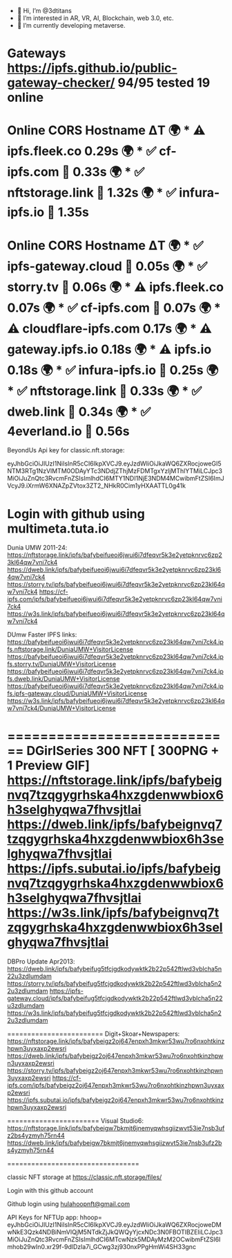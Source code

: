 - 👋 Hi, I’m @3dtitans
- 👀 I’m interested in AR, VR, AI, Blockchain,  web 3.0, etc.
- 🌱 I’m currently developing metaverse. 

Gateways
https://ipfs.github.io/public-gateway-checker/
94/95 tested 19 online
===========================
Online CORS Hostname 		ΔT
🌍 * ⚠️ ipfs.fleek.co 		0.29s
🌍 * ✅ cf-ipfs.com 💚 		0.33s
🌍 * ✅ nftstorage.link 💚 	1.32s
🌍 * ✅ infura-ipfs.io 💚 	1.35s
==================================
Online CORS Hostname 		ΔT
🌍 * ✅ ipfs-gateway.cloud 💚 	0.05s
🌍 * ✅ storry.tv 💚 		0.06s
🌍 * ⚠️ ipfs.fleek.co 		0.07s
🌍 * ✅ cf-ipfs.com 💚 		0.07s
🌍 * ⚠️ cloudflare-ipfs.com 	0.17s
🌍 * ⚠️ gateway.ipfs.io 		0.18s
🌍 * ⚠️ ipfs.io 			0.18s
🌍 * ✅ infura-ipfs.io 💚 	0.25s
🌍 * ✅ nftstorage.link 💚 	0.33s
🌍 * ✅ dweb.link 💚 		0.34s
🌍 * ✅ 4everland.io 💚 		0.56s
====================================

BeyondUs Api key for classic.nft.storage:

eyJhbGciOiJIUzI1NiIsInR5cCI6IkpXVCJ9.eyJzdWIiOiJkaWQ6ZXRocjoweGI5NTM3RTg1NzVlMTM0ODAyYTc3NDdjZThjMzFDMTgxYzljMThlYTMiLCJpc3MiOiJuZnQtc3RvcmFnZSIsImlhdCI6MTY1NDI1NjE3NDM4MCwibmFtZSI6ImJVcyJ9.iXrmW6XNAZpZVtox3ZT2_NHkR0Cim1yHXAATTL0g41k

Login with github using multimeta.tuta.io 
===========================

Dunia UMW 2011-24:
https://nftstorage.link/ipfs/bafybeifueoi6jwui6i7dfeqvr5k3e2yetpknrvc6zp23kl64qw7vni7ck4
https://dweb.link/ipfs/bafybeifueoi6jwui6i7dfeqvr5k3e2yetpknrvc6zp23kl64qw7vni7ck4
https://storry.tv/ipfs/bafybeifueoi6jwui6i7dfeqvr5k3e2yetpknrvc6zp23kl64qw7vni7ck4
https://cf-ipfs.com/ipfs/bafybeifueoi6jwui6i7dfeqvr5k3e2yetpknrvc6zp23kl64qw7vni7ck4
https://w3s.link/ipfs/bafybeifueoi6jwui6i7dfeqvr5k3e2yetpknrvc6zp23kl64qw7vni7ck4

DUmw Faster IPFS links:
https://bafybeifueoi6jwui6i7dfeqvr5k3e2yetpknrvc6zp23kl64qw7vni7ck4.ipfs.nftstorage.link/DuniaUMW+VisitorLicense
https://bafybeifueoi6jwui6i7dfeqvr5k3e2yetpknrvc6zp23kl64qw7vni7ck4.ipfs.storry.tv/DuniaUMW+VisitorLicense
https://bafybeifueoi6jwui6i7dfeqvr5k3e2yetpknrvc6zp23kl64qw7vni7ck4.ipfs.dweb.link/DuniaUMW+VisitorLicense
https://bafybeifueoi6jwui6i7dfeqvr5k3e2yetpknrvc6zp23kl64qw7vni7ck4.ipfs.ipfs-gateway.cloud/DuniaUMW+VisitorLicense
https://w3s.link/ipfs/bafybeifueoi6jwui6i7dfeqvr5k3e2yetpknrvc6zp23kl64qw7vni7ck4/DuniaUMW+VisitorLicense

============================
DGirlSeries 300 NFT [ 300PNG + 1 Preview GIF]
https://nftstorage.link/ipfs/bafybeignvq7tzqgygrhska4hxzgdenwwbiox6h3selghyqwa7fhvsjtlai
https://dweb.link/ipfs/bafybeignvq7tzqgygrhska4hxzgdenwwbiox6h3selghyqwa7fhvsjtlai
https://ipfs.subutai.io/ipfs/bafybeignvq7tzqgygrhska4hxzgdenwwbiox6h3selghyqwa7fhvsjtlai
https://w3s.link/ipfs/bafybeignvq7tzqgygrhska4hxzgdenwwbiox6h3selghyqwa7fhvsjtlai
============================

DBPro Update Apr2013:
https://dweb.link/ipfs/bafybeifug5tfcjgdkodywktk2b22p542ftlwd3vblcha5n22u3zdlumdam
https://storry.tv/ipfs/bafybeifug5tfcjgdkodywktk2b22p542ftlwd3vblcha5n22u3zdlumdam
https://ipfs-gateway.cloud/ipfs/bafybeifug5tfcjgdkodywktk2b22p542ftlwd3vblcha5n22u3zdlumdam
https://w3s.link/ipfs/bafybeifug5tfcjgdkodywktk2b22p542ftlwd3vblcha5n22u3zdlumdam

========================
Digit+Skoar+Newspapers:
https://nftstorage.link/ipfs/bafybeigz2oj647enpxh3mkwr53wu7ro6nxohtkinzhpwn3uyxaxp2ewsri
https://dweb.link/ipfs/bafybeigz2oj647enpxh3mkwr53wu7ro6nxohtkinzhpwn3uyxaxp2ewsri
https://storry.tv/ipfs/bafybeigz2oj647enpxh3mkwr53wu7ro6nxohtkinzhpwn3uyxaxp2ewsri
https://cf-ipfs.com/ipfs/bafybeigz2oj647enpxh3mkwr53wu7ro6nxohtkinzhpwn3uyxaxp2ewsri
https://ipfs.subutai.io/ipfs/bafybeigz2oj647enpxh3mkwr53wu7ro6nxohtkinzhpwn3uyxaxp2ewsri 

=======================
Visual Studio6:
https://nftstorage.link/ipfs/bafybeigw7bkmjt6jnemyqwhsgiizwvt53ie7nsb3ufz2bs4yzmyh75rn44
https://dweb.link/ipfs/bafybeigw7bkmjt6jnemyqwhsgiizwvt53ie7nsb3ufz2bs4yzmyh75rn44

=================================

classic NFT storage at https://classic.nft.storage/files/

Login with this github account

Github login using hulahoopnft@gmail.com

API Keys for NFTUp app: hhoop= eyJhbGciOiJIUzI1NiIsInR5cCI6IkpXVCJ9.eyJzdWIiOiJkaWQ6ZXRocjoweDMwNkE3Qzk4NDBiNmVlQjM5NTdkZjJkQWQyYjcxNDc3N0FBOTlBZEIiLCJpc3MiOiJuZnQtc3RvcmFnZSIsImlhdCI6MTcwNzk5MDAyMzM2OCwibmFtZSI6Imhob29wIn0.xr29f-9dlDzla7i_GCwg3zj930nxPPgHmWi4SH33gnc 
